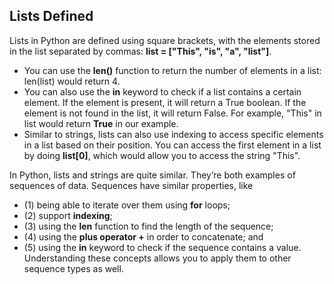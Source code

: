 ## Lists Defined

Lists in Python are defined using square brackets, with the elements stored in the list separated by commas: **list = ["This", "is", "a", "list"]**. 
- You can use the **len()** function to return the number of elements in a list: len(list) would return 4.
- You can also use the **in** keyword to check if a list contains a certain element. If the element is present, it will return a True boolean. If the element is not found in the list, it will return False. For example, "This" in list would return **True** in our example. 
- Similar to strings, lists can also use indexing to access specific elements in a list based on their position. You can access the first element in a list by doing **list[0]**, which would allow you to access the string "This".

In Python, lists and strings are quite similar. They’re both examples of sequences of data. Sequences have similar properties, like 
- (1) being able to iterate over them using **for** loops; 
- (2) support **indexing**; 
- (3) using the **len** function to find the length of the sequence; 
- (4) using the **plus operator +** in order to concatenate; and
- (5) using the **in** keyword to check if the sequence contains a value. Understanding these concepts allows you to apply them to other sequence types as well.